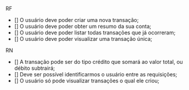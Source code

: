 RF
 - [] O usuário deve poder criar uma nova transação;
 - [] O usuário deve poder obter um resumo da sua conta;
 - [] O usuário deve poder listar todas transações que já ocorreram;
 - [] O usuário deve poder visualizar uma transação única;

RN
 - [] A transação pode ser do tipo crédito que somará ao valor total, ou débito subtrairá;
 - [] Deve ser possível identificarmos o usuário entre as requisições;
 - [] O usuário só pode visualizar transações o qual ele criou;